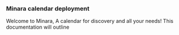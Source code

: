 ### Minara calendar deployment

Welcome to Minara, A calendar for discovery and all your needs! This documentation will outline 
